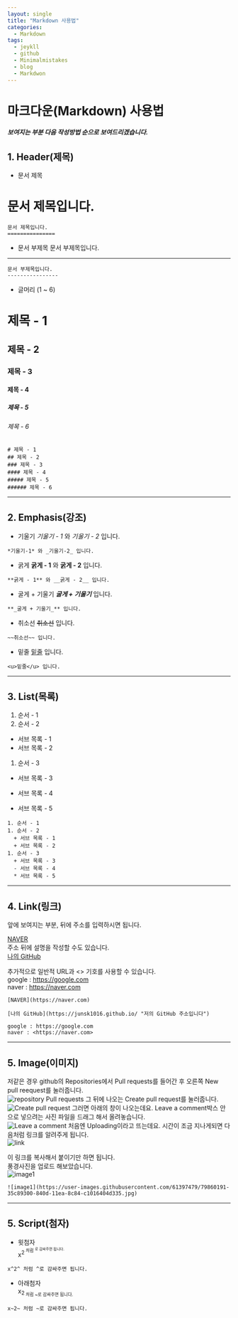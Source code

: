 ```yaml
---
layout: single
title: "Markdown 사용법"
categories:
  - Markdown
tags:
  - jeykll
  - github
  - Minimalmistakes
  - blog
  - Markdwon
---
```


# 마크다운(Markdown) 사용법
##### 보여지는 부분 다음 작성방법 순으로 보여드리겠습니다.

## 1. Header(제목)
  + 문서 제목

문서 제목입니다.
==============
 ```
 문서 제목입니다.
 ===============
 ```

 + 문서 부제목
문서 부제목입니다.  
----------------
 ```
 문서 부제목입니다.
 ----------------
 ```

 + 글머리 (1 ~ 6)
# 제목 - 1
## 제목 - 2
### 제목 - 3
#### 제목 - 4
##### 제목 - 5
###### 제목 - 6
```
# 제목 - 1
## 제목 - 2
### 제목 - 3
#### 제목 - 4
##### 제목 - 5
###### 제목 - 6
```
---

## 2. Emphasis(강조)

  + 기울기
*기울기 - 1* 와 _기울기 - 2_ 입니다.
```
*기울기-1* 와 _기울기-2_ 입니다.
```

  + 굵게
**굵게 - 1** 와 __굵게 - 2__ 입니다.
```
**굵게 - 1** 와 __굵게 - 2__ 입니다.
```

  + 굴게 + 기울기
**_굴게 + 기울기_** 입니다.
```
**_굴게 + 기울기_** 입니다.
```

  + 취소선
~~취소선~~ 입니다.
```
~~취소선~~ 입니다.
```

  + 밑줄
<u>밑줄</u> 입니다.
```
<u>밑줄</u> 입니다.
```
---

## 3. List(목록)

1. 순서 - 1
1. 순서 - 2
  + 서브 목록 - 1
  + 서브 목록 - 2
1. 순서 - 3
  + 서브 목록 - 3
  - 서브 목록 - 4
  * 서브 목록 - 5   

```
1. 순서 - 1
1. 순서 - 2
  + 서브 목록 - 1
  + 서브 목록 - 2
1. 순서 - 3
  + 서브 목록 - 3
  - 서브 목록 - 4
  * 서브 목록 - 5
```
---

## 4. Link(링크)

앞에 보여지는 부분, 뒤에 주소를 입력하시면 됩니다.

[NAVER](https://naver.com)  
주소 뒤에 설명을 작성할 수도 있습니다.  
[나의 GitHub](https://junsk1016.github.io/ "저의 GitHub 주소입니다")  

추가적으로 일반적 URL과 <> 기호를 사용할 수 있습니다.  
google : https://google.com  
naver : <https://naver.com>  
```
[NAVER](https://naver.com)  

[나의 GitHub](https://junsk1016.github.io/ "저의 GitHub 주소입니다")

google : https://google.com
naver : <https://naver.com>
```
---

## 5. Image(이미지)
저같은 경우 github의 Repositories에서 Pull requests를 들어간 후 오른쪽 New pull reequest를 눌러줍니다.  
![repository Pull requests](https://user-images.githubusercontent.com/61397479/79860819-5218ff80-840e-11ea-8419-8f7a200eb8b6.PNG)
그 뒤에 나오는 Create pull request를 눌러줍니다.  
![Create pull request](https://user-images.githubusercontent.com/61397479/79860986-97d5c800-840e-11ea-9014-bd37d3d6eaf8.PNG)
그러면 아래의 창이 나오는데요. Leave a comment박스 안으로 넣으려는 사진 파일을 드래그 해서 올려놓습니다.  
![Leave a comment](https://user-images.githubusercontent.com/61397479/79861019-a58b4d80-840e-11ea-9556-1d620a52aa34.PNG)
처음엔 Uploading이라고 뜨는데요. 시간이 조금 지나게되면 다음처럼 링크를 알려주게 됩니다.  
![link](https://user-images.githubusercontent.com/61397479/79861047-b20fa600-840e-11ea-9d84-1f06f8a4febe.PNG)

이 링크를 복사해서 붙이기만 하면 됩니다.  
풍경사진을 업로드 해보았습니다.   
![image1](https://user-images.githubusercontent.com/61397479/79860191-35c89300-840d-11ea-8c84-c1016404d335.jpg)
```
![image1](https://user-images.githubusercontent.com/61397479/79860191-35c89300-840d-11ea-8c84-c1016404d335.jpg)
```
---


## 5. Script(첨자)
+ 윗첨자  
x<sup>2<sup> 처럼 <sup>로 감싸주면 됩니다.
```
x^2^ 처럼 ^로 감싸주면 됩니다.
```

+ 아래첨자  
x<sub>2<sub> 처럼 ~로 감싸주면 됩니다.
```
x~2~ 처럼 ~로 감싸주면 됩니다.
```
